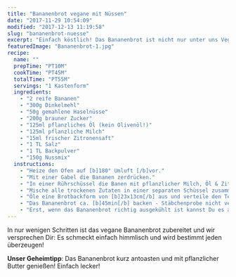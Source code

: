 ```yaml
---
title: "Bananenbrot vegane mit Nüssen"
date: "2017-11-29 10:54:09"
modified: "2017-12-13 11:19:58"
slug: "bananenbrot-nuesse"
excerpt: "Einfach köstlich! Das Bananenbrot ist nicht nur unter uns Veganern ein absoluter Hit. Es macht satt, kann einfach immer gegessen werden und schmeckt dazu noch richtig lecker! "
featuredImage: "Bananenbrot-1.jpg"
recipe:
  name: ""
  prepTime: "PT10M"
  cookTime: "PT45M"
  totalTime: "PT55M"
  servings: "1 Kastenform"
  ingredients:
    - "2 reife Bananen"
    - "300g Dinkelmehl"
    - "50g gemahlene Haselnüsse"
    - "200g brauner Zucker"
    - "125ml pflanzliches Öl (kein Olivenöl!)"
    - "125ml pflanzliche Milch"
    - "15ml frischer Zitronensaft"
    - "1 TL Salz"
    - "1 TL Backpulver"
    - "150g Nussmix"
  instructions:
    - "Heize den Ofen auf [b]180° Umluft [/b]vor."
    - "Mit einer Gabel die Bananen zerdrücken."
    - "In einer Rührschüssel die Banen mit pflanzlicher Milch, Öl & Zitronensaft mit einem Schneebesen gut verquirlen. Füge dann den Zucker hinzu."
    - "Mische alle trockenen Zutaten in einer separaten Schüssel zusammen, füge sie anschließend zum flüssigen Teil und vermenge es."
    - "Öle eine Brotbackform von [b]23x13cm[/b] aus und verteile den Teig gleichmäßig darin."
    - "Das Bananenbrot ca. [b]45min[/b] backen - Stäbchenprobe nicht vergessen!"
    - "Erst, wenn das Bananenbrot richtig ausgekühlt ist kannst Du es aus der Kastenform stürzen."
---
```


In nur wenigen Schritten ist das vegane Bananenbrot zubereitet und wir versprechen Dir: Es schmeckt einfach himmlisch und wird bestimmt jeden überzeugen!

**Unser Geheimtipp**: Das Bananenbrot kurz antoasten und mit pflanzlicher Butter genießen! Einfach lecker!